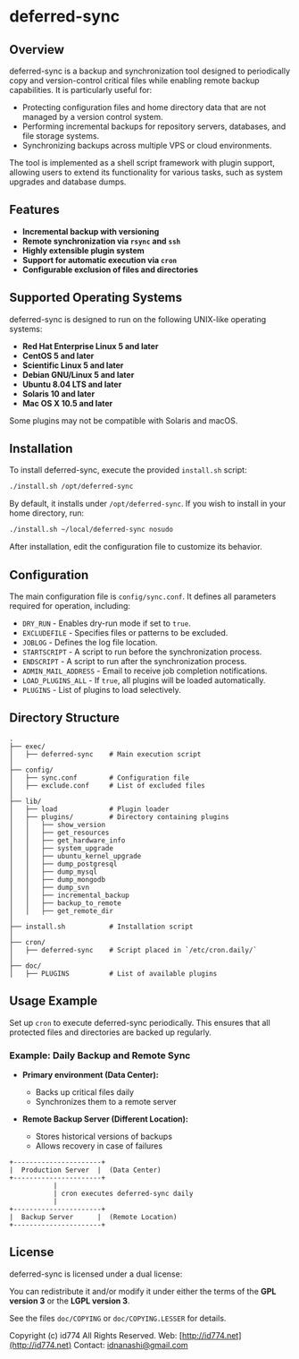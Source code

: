 # deferred-sync

## Overview

deferred-sync is a backup and synchronization tool designed to periodically copy and version-control critical files while enabling remote backup capabilities. It is particularly useful for:

- Protecting configuration files and home directory data that are not managed by a version control system.
- Performing incremental backups for repository servers, databases, and file storage systems.
- Synchronizing backups across multiple VPS or cloud environments.

The tool is implemented as a shell script framework with plugin support, allowing users to extend its functionality for various tasks, such as system upgrades and database dumps.

## Features

- **Incremental backup with versioning**
- **Remote synchronization via `rsync` and `ssh`**
- **Highly extensible plugin system**
- **Support for automatic execution via `cron`**
- **Configurable exclusion of files and directories**

## Supported Operating Systems

deferred-sync is designed to run on the following UNIX-like operating systems:

- **Red Hat Enterprise Linux 5 and later**
- **CentOS 5 and later**
- **Scientific Linux 5 and later**
- **Debian GNU/Linux 5 and later**
- **Ubuntu 8.04 LTS and later**
- **Solaris 10 and later**
- **Mac OS X 10.5 and later**

Some plugins may not be compatible with Solaris and macOS.

## Installation

To install deferred-sync, execute the provided `install.sh` script:

```sh
./install.sh /opt/deferred-sync
```

By default, it installs under `/opt/deferred-sync`. If you wish to install in your home directory, run:

```sh
./install.sh ~/local/deferred-sync nosudo
```

After installation, edit the configuration file to customize its behavior.

## Configuration

The main configuration file is `config/sync.conf`. It defines all parameters required for operation, including:

- `DRY_RUN` - Enables dry-run mode if set to `true`.
- `EXCLUDEFILE` - Specifies files or patterns to be excluded.
- `JOBLOG` - Defines the log file location.
- `STARTSCRIPT` - A script to run before the synchronization process.
- `ENDSCRIPT` - A script to run after the synchronization process.
- `ADMIN_MAIL_ADDRESS` - Email to receive job completion notifications.
- `LOAD_PLUGINS_ALL` - If `true`, all plugins will be loaded automatically.
- `PLUGINS` - List of plugins to load selectively.

## Directory Structure

```
.
├── exec/
│   ├── deferred-sync    # Main execution script
│
├── config/
│   ├── sync.conf        # Configuration file
│   ├── exclude.conf     # List of excluded files
│
├── lib/
│   ├── load             # Plugin loader
│   ├── plugins/         # Directory containing plugins
│   │   ├── show_version
│   │   ├── get_resources
│   │   ├── get_hardware_info
│   │   ├── system_upgrade
│   │   ├── ubuntu_kernel_upgrade
│   │   ├── dump_postgresql
│   │   ├── dump_mysql
│   │   ├── dump_mongodb
│   │   ├── dump_svn
│   │   ├── incremental_backup
│   │   ├── backup_to_remote
│   │   ├── get_remote_dir
│
├── install.sh           # Installation script
│
├── cron/
│   ├── deferred-sync    # Script placed in `/etc/cron.daily/`
│
├── doc/
│   ├── PLUGINS          # List of available plugins
```

## Usage Example

Set up `cron` to execute deferred-sync periodically. This ensures that all protected files and directories are backed up regularly.

### **Example: Daily Backup and Remote Sync**

- **Primary environment (Data Center):**
  - Backs up critical files daily
  - Synchronizes them to a remote server

- **Remote Backup Server (Different Location):**
  - Stores historical versions of backups
  - Allows recovery in case of failures

```
+----------------------+
|  Production Server  |  (Data Center)
+----------------------+
           |
           | cron executes deferred-sync daily
           |
+----------------------+
|  Backup Server      |  (Remote Location)
+----------------------+
```

## License

deferred-sync is licensed under a dual license:

You can redistribute it and/or modify it under either the terms of the **GPL version 3** or the **LGPL version 3**.

See the files `doc/COPYING` or `doc/COPYING.LESSER` for details.

Copyright (c) id774 All Rights Reserved.
Web: [http://id774.net](http://id774.net)
Contact: [idnanashi@gmail.com](mailto:idnanashi@gmail.com)

